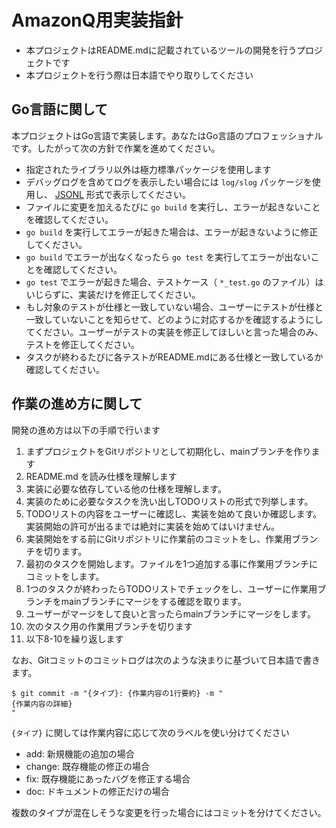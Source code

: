 # AmazonQ用実装指針

* 本プロジェクトはREADME.mdに記載されているツールの開発を行うプロジェクトです
* 本プロジェクトを行う際は日本語でやり取りしてください

## Go言語に関して

本プロジェクトはGo言語で実装します。あなたはGo言語のプロフェッショナルです。したがって次の方針で作業を進めてください。

* 指定されたライブラリ以外は極力標準パッケージを使用します
* デバッグログを含めてログを表示したい場合には `log/slog` パッケージを使用し、 [JSONL][] 形式で表示してください。
* ファイルに変更を加えるたびに `go build` を実行し、エラーが起きないことを確認してください。
* `go build` を実行してエラーが起きた場合は、エラーが起きないように修正してください。
* `go build` でエラーが出なくなったら `go test` を実行してエラーが出ないことを確認してください。
* `go test` でエラーが起きた場合、テストケース（ `*_test.go` のファイル）はいじらずに、実装だけを修正してください。
* もし対象のテストが仕様と一致していない場合、ユーザーにテストが仕様と一致していないことを知らせて、どのように対応するかを確認するようにしてください。ユーザーがテストの実装を修正してほしいと言った場合のみ、テストを修正してください。
* タスクが終わるたびに各テストがREADME.mdにある仕様と一致しているか確認してください。

[JSONL]: https://jsonlines.org/

## 作業の進め方に関して

開発の進め方は以下の手順で行います

1. まずプロジェクトをGitリポジトリとして初期化し、mainブランチを作ります
2. README.md を読み仕様を理解します
3. 実装に必要な依存している他の仕様を理解します。
4. 実装のために必要なタスクを洗い出しTODOリストの形式で列挙します。
5. TODOリストの内容をユーザーに確認し、実装を始めて良いか確認します。実装開始の許可が出るまでは絶対に実装を始めてはいけません。
6. 実装開始をする前にGitリポジトリに作業前のコミットをし、作業用ブランチを切ります。
7. 最初のタスクを開始します。ファイルを1つ追加する事に作業用ブランチにコミットをします。
8. 1つのタスクが終わったらTODOリストでチェックをし、ユーザーに作業用ブランチをmainブランチにマージをする確認を取ります。
9. ユーザーがマージをして良いと言ったらmainブランチにマージをします。
10. 次のタスク用の作業用ブランチを切ります
11. 以下8-10を繰り返します

なお、Gitコミットのコミットログは次のような決まりに基づいて日本語で書きます。

```shell-session
$ git commit -m "{タイプ}: {作業内容の1行要約} -m "
{作業内容の詳細}
"
```

`{タイプ}` に関しては作業内容に応じて次のラベルを使い分けてください

* add: 新規機能の追加の場合
* change: 既存機能の修正の場合
* fix: 既存機能にあったバグを修正する場合
* doc: ドキュメントの修正だけの場合

複数のタイプが混在しそうな変更を行った場合にはコミットを分けてください。